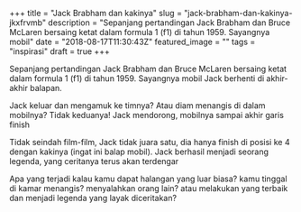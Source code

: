 +++
title = "Jack Brabham dan kakinya"
slug = "jack-brabham-dan-kakinya-jkxfrvmb"
description = "Sepanjang pertandingan Jack Brabham dan Bruce McLaren bersaing ketat dalam formula 1 (f1) di tahun 1959. Sayangnya mobil"
date = "2018-08-17T11:30:43Z"
featured_image = ""
tags = "inspirasi"
draft = true
+++ 
 
Sepanjang pertandingan Jack Brabham dan Bruce McLaren bersaing ketat dalam formula 1 (f1) di tahun 1959. Sayangnya mobil Jack berhenti di akhir-akhir balapan.

Jack keluar dan mengamuk ke timnya?
Atau diam menangis di dalam mobilnya?
Tidak keduanya! Jack mendorong, mobilnya sampai akhir garis finish

Tidak seindah film-film, Jack tidak juara satu, dia hanya finish di posisi ke 4 dengan kakinya (ingat ini balap mobil). Jack berhasil menjadi seorang legenda, yang ceritanya terus akan terdengar

Apa yang terjadi kalau kamu dapat halangan yang luar biasa? kamu tinggal di kamar menangis? menyalahkan orang lain? atau melakukan yang terbaik dan menjadi legenda yang layak diceritakan?